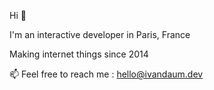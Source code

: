 Hi 👋

I'm an interactive developer in Paris, France

Making internet things since 2014

📫 Feel free to reach me : [hello@ivandaum.dev](mailto:hello@ivandaum.dev)
